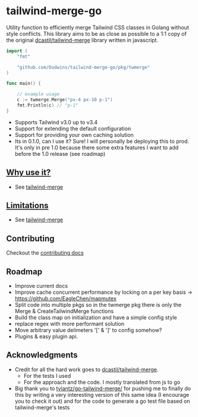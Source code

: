 # tailwind-merge-go

Utility function to efficiently merge Tailwind CSS classes in Golang without style conflicts. This library aims to be as close as possible to a 1:1 copy of the original [dcastil/tailwind-merge](https://github.com/dcastil/tailwind-merge/) library written in javascript.

```go
import (
	"fmt"

	"github.com/Oudwins/tailwind-merge-go/pkg/twmerge"
)

func main() {

	// example usage
	c := twmerge.Merge("px-4 px-10 p-1")
	fmt.Println(c) // "p-1"
}
```

- Supports Tailwind v3.0 up to v3.4
- Support for extending the default configuration
- Support for providing your own caching solution
- Its in 0.1.0, can I use it? Sure! I will personally be deploying this to prod. It's only in pre 1.0 because there some extra features I want to add before the 1.0 release (see roadmap)

## [Why use it?](https://github.com/dcastil/tailwind-merge/blob/v2.2.1/docs/what-is-it-for.md)

- See [tailwind-merge](https://github.com/dcastil/tailwind-merge/blob/v2.2.1/docs/what-is-it-for.md)

## [Limitations](https://github.com/dcastil/tailwind-merge/blob/v2.2.1/docs/limitations.md)

- See [tailwind-merge](https://github.com/dcastil/tailwind-merge/blob/v2.2.1/docs/limitations.md)

## Contributing

Checkout the [contributing docs](./CONTRIBUTING.md)

## Roadmap

- Improve current docs
- Improve cache concurrent performance by locking on a per key basis -> https://github.com/EagleChen/mapmutex
- Split code into multiple pkgs so in the twmerge pkg there is only the Merge & CreateTailwindMerge functions
- Build the class map on initialization and have a simple config style
- replace regex with more performant solution
- Move arbitrary value delimeters '[' & ']' to config somehow?
- Plugins & easy plugin api.

## Acknowledgments

- Credit for all the hard work goes to [dcastil/tailwind-merge](https://github.com/dcastil/tailwind-merge/).
  - For the tests I used
  - For the approach and the code. I mostly translated from js to go
- Big thank you to [tylantz/go-tailwind-merge/](https://github.com/tylantz/go-tailwind-merge/tree/main) for pushing me to finally do this by writing a very interesting version of this same idea (I encourage you to check it out) and for the code to generate a go test file based on tailwind-merge's tests
